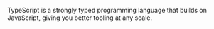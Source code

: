 TypeScript is a strongly typed programming language that builds on JavaScript, giving you better tooling at any scale.